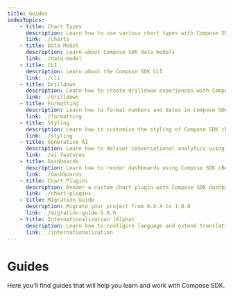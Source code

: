 ```yaml
---
title: Guides
indexTopics:
    - title: Chart Types
      description: Learn how to use various chart types with Compose SDK
      link: ./charts
    - title: Data Model
      description: Learn about Compose SDK data models
      link: ./data-model
    - title: CLI
      description: Learn about the Compose SDK CLI
      link: ./cli
    - title: Drilldown
      description: Learn how to create drilldown experiences with Compose SDK charts
      link: ./drilldown
    - title: Formatting
      description: Learn how to format numbers and dates in Compose SDK charts
      link: ./formatting
    - title: Styling
      description: Learn how to customize the styling of Compose SDK charts
      link: ./styling
    - title: Generative AI
      description: Learn how to deliver conversational analytics using large language models (Beta)
      link: ./ai-features
    - title: Dashboards
      description: Learn how to render dashboards using Compose SDK (Beta)
      link: ./dashboards
    - title: Chart Plugins
      description: Render a custom chart plugin with Compose SDK dashboards
      link: ./chart-plugins
    - title: Migration Guide
      description: Migrate your project from 0.X.X to 1.0.0
      link: ./migration-guide-1.0.0
    - title: Internationalization (Alpha)
      description: Learn how to configure language and extend translations in Compose SDK
      link: ./internationalization
---
```


# Guides

Here you'll find guides that will help you learn and work with Compose SDK.

<SectionIndex />
